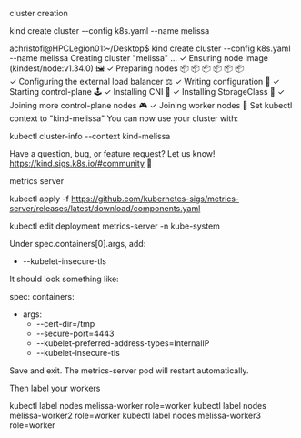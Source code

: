 cluster creation

kind create cluster --config k8s.yaml --name melissa


achristofi@HPCLegion01:~/Desktop$ kind create cluster --config k8s.yaml --name melissa
Creating cluster "melissa" ...
 ✓ Ensuring node image (kindest/node:v1.34.0) 🖼 
 ✓ Preparing nodes 📦 📦 📦 📦 📦 📦  
 ✓ Configuring the external load balancer ⚖️ 
 ✓ Writing configuration 📜 
 ✓ Starting control-plane 🕹️ 
 ✓ Installing CNI 🔌 
 ✓ Installing StorageClass 💾 
 ✓ Joining more control-plane nodes 🎮 
 ✓ Joining worker nodes 🚜 
Set kubectl context to "kind-melissa"
You can now use your cluster with:

kubectl cluster-info --context kind-melissa

Have a question, bug, or feature request? Let us know! https://kind.sigs.k8s.io/#community 🙂


metrics server

kubectl apply -f https://github.com/kubernetes-sigs/metrics-server/releases/latest/download/components.yaml

kubectl edit deployment metrics-server -n kube-system



Under spec.containers[0].args, add:

- --kubelet-insecure-tls

It should look something like:

spec:
  containers:
  - args:
    - --cert-dir=/tmp
    - --secure-port=4443
    - --kubelet-preferred-address-types=InternalIP
    - --kubelet-insecure-tls

Save and exit. The metrics-server pod will restart automatically.

Then label your workers

kubectl label nodes melissa-worker role=worker
kubectl label nodes melissa-worker2 role=worker
kubectl label nodes melissa-worker3 role=worker
